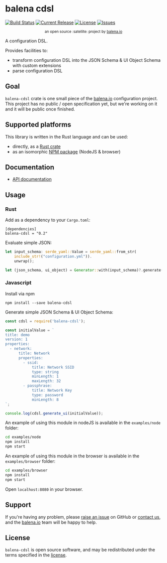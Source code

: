 # balena cdsl

[![Build Status](https://travis-ci.org/balena-io-modules/balena-cdsl.svg?branch=master)](https://travis-ci.org/balena-io-modules/balena-cdsl)
[![Current Release](https://img.shields.io/github/tag/balena-io-modules/balena-cdsl.svg?style=flat-square)](https://github.com/balena-io-modules/balena-cdsl/tags)
[![License](https://img.shields.io/github/license/balena-io-modules/balena-cdsl.svg?style=flat-square)](https://github.com/balena-io-modules/balena-cdsl/blob/master/LICENSE)
[![Issues](https://img.shields.io/github/issues/balena-io-modules/balena-cdsl.svg?style=flat-square)](https://github.com/balena-io-modules/balena-cdsl/issues)

<div align="center">
  <sub>an open source :satellite: project by <a href="https://www.balena.io">balena.io</a></sub>
</div>

A configuration DSL.

Provides facilities to:

* transform configuration DSL into the JSON Schema & UI Object Schema with custom extensions
* parse configuration DSL

## Goal

`balena-cdsl` crate is one small piece of the [balena.io] configuration project. This project has
no public / open specification yet, but we're working on it and it will be public once finished.

## Supported platforms

This library is written in the Rust language and can be used:

* directly, as a [Rust crate]
* as an isomorphic [NPM package] (NodeJS & browser)

## Documentation

* [API documentation]

## Usage

### Rust

Add as a dependency to your `Cargo.toml`:

```
[dependencies]
balena-cdsl = "0.2"
```

Evaluate simple JSON:

```rust
let input_schema: serde_yaml::Value = serde_yaml::from_str(
    include_str!("configuration.yml")).
    unwrap();

let (json_schema, ui_object) = Generator::with(input_schema)?.generate();
```

### Javascript

Install via npm

```
npm install --save balena-cdsl
```

Generate simple JSON Schema & UI Object Schema:

```js
const cdsl = require('balena-cdsl');

const initialValue = `
title: demo
version: 1
properties:
  - network:
      title: Network
      properties:
        - ssid:
            title: Network SSID
            type: string
            minLength: 1
            maxLength: 32
        - passphrase:
            title: Network Key
            type: password
            minLength: 8
`;

console.log(cdsl.generate_ui(initialValue));
```

An example of using this module in nodeJS is available in the `examples/node` folder:

```bash
cd examples/node
npm install
npm start
```

An example of using this module in the browser is available in the `examples/browser` folder:

```bash
cd examples/browser
npm install
npm start
```

Open `localhost:8080` in your browser.

## Support

If you're having any problem, please [raise an issue] on GitHub or [contact us], and the [balena.io] team
will be happy to help.

## License

`balena-cdsl` is open source software, and may be redistributed under the terms specified in
the [license].

[balena.io]: https://www.balena.io/
[contact us]: https://forums.balena.io/
[raise an issue]: https://github.com/balena-io-modules/balena-cdsl/issues/new
[API documentation]: https://docs.rs/balena-cdsl/latest/balena_cdsl/
[license]: https://github.com/balena-io-modules/balena-cdsl/blob/master/LICENSE
[Rust crate]: https://crates.io/crates/balena-cdsl
[NPM package]: https://www.npmjs.com/package/balena-cdsl
